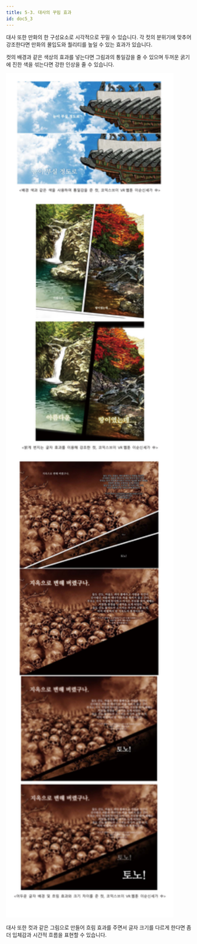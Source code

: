 ```yaml
---
title: 5-3. 대사의 꾸밈 효과
id: doc5_3
---
```


대사 또한 만화의 한 구성요소로 시각적으로 꾸밀 수 있습니다. 각 컷의 분위기에 맞추어 강조한다면 만화의 몰입도와 퀄리티를 높일 수 있는 효과가 있습니다.

컷의 배경과 같은 색상의 효과를 넣는다면 그림과의 통일감을 줄 수 있으며 두꺼운 굵기에 진한 색을 섞는다면 강한 인상을 줄 수 있습니다.

<img src="../../images/5/5.3_1.jpg" height="90%" width="90%"/>

<br/>

대사 또한 컷과 같은 그림으로 만들어 흐림 효과를 주면서 글자 크기를 다르게 한다면 좀 더 입체감과 시간적 흐름을 표현할 수 있습니다.

